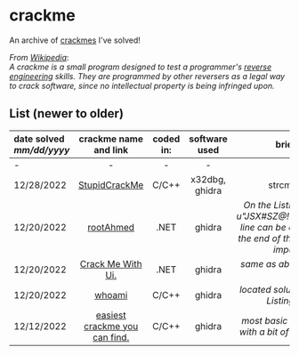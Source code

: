 # crackme

An archive of [crackmes](https://crackmes.one) I've solved!

*From [Wikipedia](https://en.wikipedia.org/wiki/Crackme)*:\
*A crackme is a small program designed to test a programmer's [reverse engineering](https://en.wikipedia.org/wiki/Reverse_engineering) skills. They are programmed by other reversers as a legal way to crack software, since no intellectual property is being infringed upon.*


## List (newer to older)
|**date solved** *mm/dd/yyyy*|**crackme name and link**|**coded in:**|**software used**|**brief steps**|**solution**|
|      :-------------        |      :-------------:    |          :---:      |      :---:       |   :-----:    |    ---:    |
|-|-|-|-|-|-|
|12/28/2022|[StupidCrackMe](https://crackmes.one/crackme/5c6fb03b33c5d4776a837d14)|C/C++|x32dbg, ghidra|strcmp in main|LiL2281337|
|12/20/2022|[rootAhmed](https://crackmes.one/crackme/639e0c7e33c5d43ab4eceff7)|.NET|ghidra|*On the Listing window, the u"JSX#SZ@!F&8@Cc%h3@!" line can be easily located at the end of the assembly user imput check*|JSX#SZ@!F&8@Cc%h3@!|
|12/20/2022|[Crack Me With Ui.](https://crackmes.one/crackme/628ab7af33c5d45b75903ab4)|.NET|ghidra|*same as above, but funnier. lel..*|8103535|
|12/20/2022|[whoami](https://crackmes.one/crackme/5f07485e33c5d42a7c66794d)|C/C++|ghidra|*located solution string in the Listing window.*|Dad|
|12/12/2022|[easiest crackme you can find.](https://crackmes.one/crackme/6346ef0933c5d4425e2cd843)|C/C++|ghidra|*most basic stuff happening with a bit of hexa translation*|1234|
